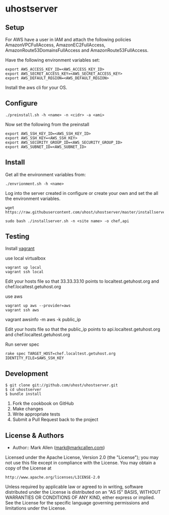uhostserver
===========

Setup
-----

For AWS have a user in IAM and attach the following policies AmazonVPCFullAccess, AmazonEC2FullAccess, AmazonRoute53DomainsFullAccess and AmazonRoute53FullAccess.

Have the following environment variables set:

````
export AWS_ACCESS_KEY_ID=<AWS_ACCESS_KEY_ID>
export AWS_SECRET_ACCESS_KEY=<AWS_SECRET_ACCESS_KEY>
export AWS_DEFAULT_REGION=<AWS_DEFAULT_REGION>
````

Install the aws cli for your OS.

Configure
---------

````
./preinstall.sh -h <name> -n <cidr> -a <ami>
````

Now set the following from the preinstall

````
export AWS_SSH_KEY_ID=<AWS_SSH_KEY_ID>
export AWS_SSH_KEY=<AWS_SSH_KEY>
export AWS_SECURITY_GROUP_ID=<AWS_SECURITY_GROUP_ID>
export AWS_SUBNET_ID=<AWS_SUBNET_ID>
````

Install
-------

Get all the environment variables from:

````
./envrionment.sh -h <name>
````

Log into the server created in configure or create your own and set the all the environment variables.

````
wget https://raw.githubusercontent.com/uhost/uhostserver/master/installserver.sh

sudo bash ./installserver.sh -n <site name> -o chef,api
````

Testing
-------

Install [vagrant](http://docs.vagrantup.com/v2/installation/)

use local virtualbox

````
vagrant up local
vagrant ssh local
````

Edit your hosts file so that 33.33.33.10 points to localtest.getuhost.org and chef.localtest.getuhost.org

use aws

````
vagrant up aws --provider=aws
vagrant ssh aws
````

vagrant awsinfo -m aws -k public_ip

Edit your hosts file so that the public_ip points to api.localtest.getuhost.org and chef.localtest.getuhost.org


Run server spec

````
rake spec TARGET_HOST=chef.localtest.getuhost.org IDENTITY_FILE=$AWS_SSH_KEY
````


Development
-----------

    $ git clone git://github.com/uhost/uhostserver.git
    $ cd uhostserver
    $ bundle install

1. Fork the cookbook on GitHub
2. Make changes
3. Write appropriate tests
4. Submit a Pull Request back to the project


License & Authors
-----------------
- Author:: Mark Allen (mark@markcallen.com)

Licensed under the Apache License, Version 2.0 (the "License");
you may not use this file except in compliance with the License.
You may obtain a copy of the License at

    http://www.apache.org/licenses/LICENSE-2.0

Unless required by applicable law or agreed to in writing, software
distributed under the License is distributed on an "AS IS" BASIS,
WITHOUT WARRANTIES OR CONDITIONS OF ANY KIND, either express or implied.
See the License for the specific language governing permissions and
limitations under the License.
